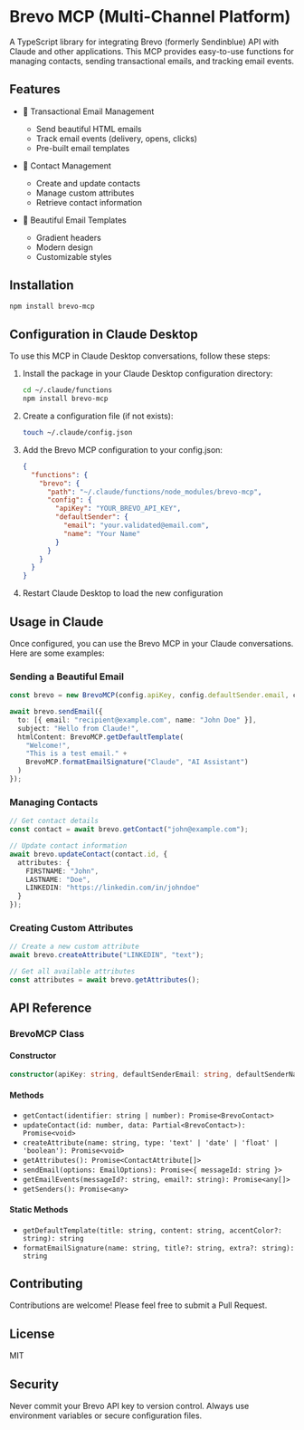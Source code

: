 # Brevo MCP (Multi-Channel Platform)

A TypeScript library for integrating Brevo (formerly Sendinblue) API with Claude and other applications. This MCP provides easy-to-use functions for managing contacts, sending transactional emails, and tracking email events.

## Features

- 📧 Transactional Email Management
  - Send beautiful HTML emails
  - Track email events (delivery, opens, clicks)
  - Pre-built email templates
  
- 👥 Contact Management
  - Create and update contacts
  - Manage custom attributes
  - Retrieve contact information
  
- 🎨 Beautiful Email Templates
  - Gradient headers
  - Modern design
  - Customizable styles

## Installation

```bash
npm install brevo-mcp
```

## Configuration in Claude Desktop

To use this MCP in Claude Desktop conversations, follow these steps:

1. Install the package in your Claude Desktop configuration directory:
   ```bash
   cd ~/.claude/functions
   npm install brevo-mcp
   ```

2. Create a configuration file (if not exists):
   ```bash
   touch ~/.claude/config.json
   ```

3. Add the Brevo MCP configuration to your config.json:
   ```json
   {
     "functions": {
       "brevo": {
         "path": "~/.claude/functions/node_modules/brevo-mcp",
         "config": {
           "apiKey": "YOUR_BREVO_API_KEY",
           "defaultSender": {
             "email": "your.validated@email.com",
             "name": "Your Name"
           }
         }
       }
     }
   }
   ```

4. Restart Claude Desktop to load the new configuration

## Usage in Claude

Once configured, you can use the Brevo MCP in your Claude conversations. Here are some examples:

### Sending a Beautiful Email

```typescript
const brevo = new BrevoMCP(config.apiKey, config.defaultSender.email, config.defaultSender.name);

await brevo.sendEmail({
  to: [{ email: "recipient@example.com", name: "John Doe" }],
  subject: "Hello from Claude!",
  htmlContent: BrevoMCP.getDefaultTemplate(
    "Welcome!",
    "This is a test email." + 
    BrevoMCP.formatEmailSignature("Claude", "AI Assistant")
  )
});
```

### Managing Contacts

```typescript
// Get contact details
const contact = await brevo.getContact("john@example.com");

// Update contact information
await brevo.updateContact(contact.id, {
  attributes: {
    FIRSTNAME: "John",
    LASTNAME: "Doe",
    LINKEDIN: "https://linkedin.com/in/johndoe"
  }
});
```

### Creating Custom Attributes

```typescript
// Create a new custom attribute
await brevo.createAttribute("LINKEDIN", "text");

// Get all available attributes
const attributes = await brevo.getAttributes();
```

## API Reference

### BrevoMCP Class

#### Constructor
```typescript
constructor(apiKey: string, defaultSenderEmail: string, defaultSenderName?: string)
```

#### Methods

- `getContact(identifier: string | number): Promise<BrevoContact>`
- `updateContact(id: number, data: Partial<BrevoContact>): Promise<void>`
- `createAttribute(name: string, type: 'text' | 'date' | 'float' | 'boolean'): Promise<void>`
- `getAttributes(): Promise<ContactAttribute[]>`
- `sendEmail(options: EmailOptions): Promise<{ messageId: string }>`
- `getEmailEvents(messageId?: string, email?: string): Promise<any[]>`
- `getSenders(): Promise<any>`

#### Static Methods

- `getDefaultTemplate(title: string, content: string, accentColor?: string): string`
- `formatEmailSignature(name: string, title?: string, extra?: string): string`

## Contributing

Contributions are welcome! Please feel free to submit a Pull Request.

## License

MIT

## Security

Never commit your Brevo API key to version control. Always use environment variables or secure configuration files.
